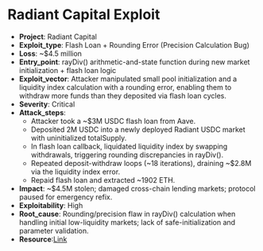 # Radiant Capital Exploit 

- **Project**: Radiant Capital
- **Exploit_type**: Flash Loan + Rounding Error (Precision Calculation Bug)
- **Loss**: ~$4.5 million 
- **Entry_point**: rayDiv() arithmetic-and-state function during new market initialization + flash loan logic
- **Exploit_vector**: Attacker manipulated small pool initialization and a liquidity index calculation with a rounding error, enabling them to withdraw more funds than they deposited via flash loan cycles.
- **Severity**: Critical
- **Attack_steps**:
    - Attacker took a ~$3M USDC flash loan from Aave. 
    - Deposited 2M USDC into a newly deployed Radiant USDC market with uninitialized totalSupply. 
    - In flash loan callback, liquidated liquidity index by swapping withdrawals, triggering rounding discrepancies in rayDiv(). 
    - Repeated deposit-withdraw loops (~18 iterations), draining ~$2.8M via the liquidity index error. 
    - Repaid flash loan and extracted ~1902 ETH. 
- **Impact**: ~$4.5M stolen; damaged cross-chain lending markets; protocol paused for emergency refix. 
- **Exploitability**: High
- **Root_cause**: Rounding/precision flaw in rayDiv() calculation when handling initial low-liquidity markets; lack of safe-initialization and parameter validation.
- **Resource**:[Link](https://blog.solidityscan.com/radiant-capital-hack-analysis-b300ebdeee29?gi=d8567282a14f)

